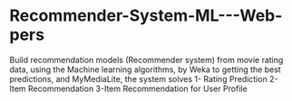 # Recommender-System-ML---Web-pers
Build recommendation models (Recommender system) from movie rating data, using the Machine learning algorithms, by Weka to getting the best predictions, and MyMediaLite, the system solves
1- Rating Prediction
2- Item Recommendation
3-Item Recommendation for User Profile
